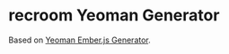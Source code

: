 # recroom Yeoman Generator

Based on [Yeoman Ember.js Generator](ember-generator).

[ember-generator]: https://github.com/yeoman/generator-ember
